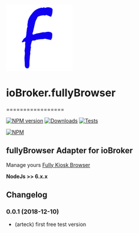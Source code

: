![Logo](admin/fully.png)
# ioBroker.fullyBrowser
=================

[![NPM version](http://img.shields.io/npm/v/iobroker.fully.svg)](https://www.npmjs.com/package/iobroker.fullyBrowser)
[![Downloads](https://img.shields.io/npm/dm/iobroker.fully.svg)](https://www.npmjs.com/package/iobroker.fullyBrowser)
[![Tests](https://travis-ci.org/ioBroker/ioBroker.fully.svg?branch=master)](https://travis-ci.org/ioBroker/ioBroker.fullyBrowser)

[![NPM](https://nodei.co/npm/iobroker.fully.png?downloads=true)](https://nodei.co/npm/iobroker.fullyBrowser/)



fullyBrowser Adapter for ioBroker
------------------------------------------------------------------------------

Manage yours [Fully Kiosk Browser](https://www.ozerov.de/fully-kiosk-browser)
 
<b>NodeJs >> 6.x.x </b>

## Changelog
### 0.0.1 (2018-12-10)
* (arteck) first free test version
